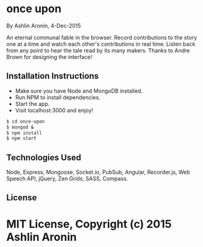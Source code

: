 # once upon
By Ashlin Aronin, 4-Dec-2015

An eternal communal fable in the browser. Record contributions to the story
one at a time and watch each other's contributions in real time. Listen
back from any point to hear the tale read by its many makers.
Thanks to Andre Brown for designing the interface!

## Installation Instructions
* Make sure you have Node and MongoDB installed.
* Run NPM to install dependencies.
* Start the app.
* Visit localhost:3000 and enjoy!
```sh
$ cd once-upon
$ mongod &
$ npm install
$ npm start
```


## Technologies Used
Node, Express, Mongoose, Socket.io, PubSub, Angular, Recorder.js, Web Speech API, jQuery, Zen Grids, SASS, Compass.

## License
MIT License, Copyright (c) 2015 Ashlin Aronin
=======
